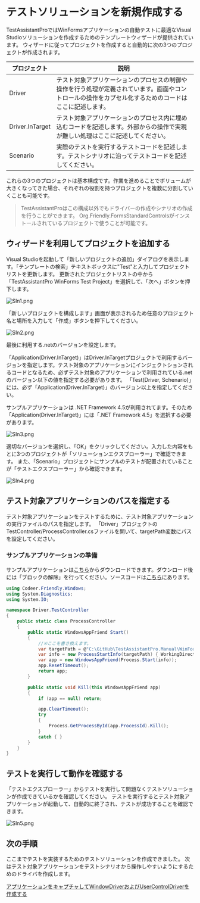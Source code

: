 # テストソリューションを新規作成する

TestAssistantProではWinFormsアプリケーションの自動テストに最適なVisual Studioソリューションを作成するためのテンプレートウィザードが提供されています。
ウィザードに従ってプロジェクトを作成すると自動的に次の3つのプロジェクトが作成されます。


プロジェクト       | 説明
----------------|---------------
Driver          | テスト対象アプリケーションのプロセスの制御や操作を行う処理が定義されています。画面やコントロールの操作をカプセル化するためのコードはここに記述します。
Driver.InTarget | テスト対象アプリケーションのプロセス内に埋め込むコードを記述します。外部からの操作で実現が難しい処理はここに記述してください。
Scenario        | 実際のテストを実行するテストコードを記述します。テストシナリオに沿ってテストコードを記述してください。


<!--
* Driver
    * Codeer.Friendly
    * Codeer.Friendly.Windows
    * Codeer.Friendly.Windows.Grasp
    * Codeer.Friendly.Windows.KeyMouse
    * Codeer.Friendly.Windows.NativeStandardControls
    * Codeer.TestAssistant.GeneratorToolKit
    * Ong.Friendly.FormsStandardControls
* Driver.InTarget
    * Codeer.TestAssistant.GeneratorToolkit
* Scenario
  * Codeer.Friendly
  * Codeer.Friendly.Windows
  * Codeer.Friendly.Windows.Grasp
  * Codeer.Friendly.Windows.KeyMouse
  * Codeer.Friendly.Windows.NativeStandardControls
  * Codeer.TestAssistant.GeneratorToolKit
  * Ong.Friendly.FormsStandardControls
  * NUnit
-->

これらの3つのプロジェクトは基本構成です。作業を進めることでボリュームが大きくなってきた場合、それぞれの役割を持つプロジェクトを複数に分割していくことも可能です。

> TestAssistantProはこの構成以外でもドライバーの作成やシナリオの作成を行うことができます。
> Org.Friendly.FormsStandardControlsがインストールされているプロジェクトで使うことが可能です。

<!--
TODO: いったんコメントアウト。自動生成されるコードがNUnitに依存しすぎている場合、別のフレームワークを採用することは非現実的なので記述から外す
> テストフレームワークもNUnitが入りますが、これもNUnitである必要はありません。プロジェクトに適したものを採用してください。
-->

## ウィザードを利用してプロジェクトを追加する

Visual Studioを起動して「新しいプロジェクトの追加」ダイアログを表示します。「テンプレートの検索」テキストボックスに"Test"と入力してプロジェクトリストを更新します。
更新されたプロジェクトリストの中から「TestAssistantPro WinForms Test Project」を選択して、「次へ」ボタンを押下します。

![Sln1.png](../Img/Sln1.png)

「新しいプロジェクトを構成します」画面が表示されるため任意のプロジェクト名と場所を入力して「作成」ボタンを押下してください。

![Sln2.png](../Img/Sln2.png)

最後に利用する.netのバージョンを設定します。

「Application(Driver.InTarget)」はDriver.InTargetプロジェクトで利用するバージョンを指定します。テスト対象のアプリケーションにインジェクトションされるコードとなるため、必ずテスト対象のアプリケーションで利用されている.netのバージョン以下の値を指定する必要があります。
「Test(Driver, Schenario)」には、必ず「Application(Driver.InTarget)」のバージョン以上を指定してください。

サンプルアプリケーションは .NET Framework 4.5が利用されてます。そのため「Application(Driver.InTarget)」には「.NET Framework 4.5」を選択する必要があります。

![Sln3.png](../Img/Sln3.png)

適切なバージョンを選択し、「OK」をクリックしてください。入力した内容をもとに3つのプロジェクトが「ソリューションエクスプローラー」で確認できます。
また、「Scenario」プロジェクトにサンプルのテストが配置されていることが「テストエクスプローラー」から確認できます。

![Sln4.png](../Img/Sln4.png)

## テスト対象アプリケーションのパスを指定する

テスト対象アプリケーションをテストするために、テスト対象アプリケーションの実行ファイルのパスを指定します。
「Driver」プロジェクトのTestController/ProcessController.csファイルを開いて、targetPath変数にパスを設定してください。

### サンプルアプリケーションの準備
サンプルアプリケーションは[こちら](https://github.com/Codeer-Software/TestAssistantPro.Manual/releases/download/ver0.1/WinFormsApp.zip)からダウンロードできます。ダウンロード後には「ブロックの解除」を行ってください。ソースコードは[こちら](https://github.com/Codeer-Software/TestAssistantPro.Manual/archive/refs/tags/ver0.1.zip)にあります。

```cs
using Codeer.Friendly.Windows;
using System.Diagnostics;
using System.IO;

namespace Driver.TestController
{
    public static class ProcessController
    {
        public static WindowsAppFriend Start()
        {
            //※ここを書き換えます。
            var targetPath = @"C:\GitHub\TestAssistantPro.Manual\WinForms\WinFormsApp\bin\Debug\WinFormsApp.exe";
            var info = new ProcessStartInfo(targetPath) { WorkingDirectory = Path.GetDirectoryName(targetPath) };
            var app = new WindowsAppFriend(Process.Start(info));
            app.ResetTimeout();
            return app;
        }

        public static void Kill(this WindowsAppFriend app)
        {
            if (app == null) return;

            app.ClearTimeout();
            try
            {
                Process.GetProcessById(app.ProcessId).Kill();
            }
            catch { }
        }
    }
}
```

## テストを実行して動作を確認する

「テストエクスプローラー」からテストを実行して問題なくテストソリューションが作成できているかを確認してください。
テストを実行するとテスト対象アプリケーションが起動して、自動的に終了され、テストが成功することを確認できます。

![Sln5.png](../Img/Sln5.png)

## 次の手順

ここまでテストを実装するためのテストソリューションを作成できました。
次はテスト対象アプリケーションをテストシナリオから操作しやすいようにするためのドライバを作成します。

[アプリケーションをキャプチャしてWindowDriverおよびUserControlDriverを作成する](WindowDriver.md)